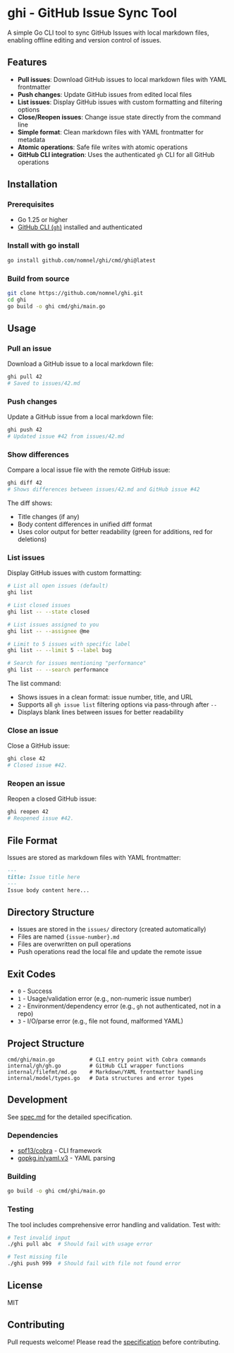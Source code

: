 # ghi - GitHub Issue Sync Tool

A simple Go CLI tool to sync GitHub Issues with local markdown files, enabling offline editing and version control of issues.

## Features

- **Pull issues**: Download GitHub issues to local markdown files with YAML frontmatter
- **Push changes**: Update GitHub issues from edited local files
- **List issues**: Display GitHub issues with custom formatting and filtering options
- **Close/Reopen issues**: Change issue state directly from the command line
- **Simple format**: Clean markdown files with YAML frontmatter for metadata
- **Atomic operations**: Safe file writes with atomic operations
- **GitHub CLI integration**: Uses the authenticated `gh` CLI for all GitHub operations

## Installation

### Prerequisites

- Go 1.25 or higher
- [GitHub CLI (`gh`)](https://cli.github.com/) installed and authenticated

### Install with go install

```bash
go install github.com/nomnel/ghi/cmd/ghi@latest
```

### Build from source

```bash
git clone https://github.com/nomnel/ghi.git
cd ghi
go build -o ghi cmd/ghi/main.go
```

## Usage

### Pull an issue

Download a GitHub issue to a local markdown file:

```bash
ghi pull 42
# Saved to issues/42.md
```

### Push changes

Update a GitHub issue from a local markdown file:

```bash
ghi push 42
# Updated issue #42 from issues/42.md
```

### Show differences

Compare a local issue file with the remote GitHub issue:

```bash
ghi diff 42
# Shows differences between issues/42.md and GitHub issue #42
```

The diff shows:
- Title changes (if any)
- Body content differences in unified diff format
- Uses color output for better readability (green for additions, red for deletions)

### List issues

Display GitHub issues with custom formatting:

```bash
# List all open issues (default)
ghi list

# List closed issues
ghi list -- --state closed

# List issues assigned to you
ghi list -- --assignee @me

# Limit to 5 issues with specific label
ghi list -- --limit 5 --label bug

# Search for issues mentioning "performance"
ghi list -- --search performance
```

The list command:
- Shows issues in a clean format: issue number, title, and URL
- Supports all `gh issue list` filtering options via pass-through after `--`
- Displays blank lines between issues for better readability

### Close an issue

Close a GitHub issue:

```bash
ghi close 42
# Closed issue #42.
```

### Reopen an issue

Reopen a closed GitHub issue:

```bash
ghi reopen 42
# Reopened issue #42.
```

## File Format

Issues are stored as markdown files with YAML frontmatter:

```markdown
---
title: Issue title here
---
Issue body content here...
```

## Directory Structure

- Issues are stored in the `issues/` directory (created automatically)
- Files are named `{issue-number}.md`
- Files are overwritten on pull operations
- Push operations read the local file and update the remote issue

## Exit Codes

- `0` - Success
- `1` - Usage/validation error (e.g., non-numeric issue number)
- `2` - Environment/dependency error (e.g., `gh` not authenticated, not in a repo)
- `3` - I/O/parse error (e.g., file not found, malformed YAML)

## Project Structure

```
cmd/ghi/main.go           # CLI entry point with Cobra commands
internal/gh/gh.go         # GitHub CLI wrapper functions
internal/filefmt/md.go    # Markdown/YAML frontmatter handling
internal/model/types.go   # Data structures and error types
```

## Development

See [spec.md](spec.md) for the detailed specification.

### Dependencies

- [spf13/cobra](https://github.com/spf13/cobra) - CLI framework
- [gopkg.in/yaml.v3](https://gopkg.in/yaml.v3) - YAML parsing

### Building

```bash
go build -o ghi cmd/ghi/main.go
```

### Testing

The tool includes comprehensive error handling and validation. Test with:

```bash
# Test invalid input
./ghi pull abc  # Should fail with usage error

# Test missing file
./ghi push 999  # Should fail with file not found error
```

## License

MIT

## Contributing

Pull requests welcome! Please read the [specification](spec.md) before contributing.
